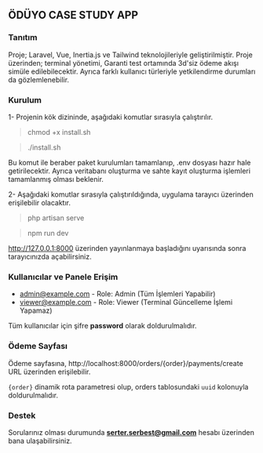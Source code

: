 ## ÖDÜYO CASE STUDY APP

### Tanıtım
Proje; Laravel, Vue, Inertia.js ve Tailwind teknolojileriyle geliştirilmiştir.
Proje üzerinden; terminal yönetimi, Garanti test ortamında 3d'siz ödeme akışı simüle edilebilecektir.
Ayrıca farklı kullanıcı türleriyle yetkilendirme durumları da gözlemlenebilir.

### Kurulum

1- Projenin kök dizininde, aşağıdaki komutlar sırasıyla çalıştırılır.
> chmod +x install.sh

> ./install.sh

Bu komut ile beraber paket kurulumları tamamlanıp, .env dosyası hazır hale getirilecektir. Ayrıca veritabanı oluşturma ve sahte kayıt oluşturma işlemleri tamamlanmış olması beklenir.

2- Aşağıdaki komutlar sırasıyla çalıştırıldığında, uygulama tarayıcı üzerinden erişilebilir olacaktır.
> php artisan serve

> npm run dev

http://127.0.0.1:8000 üzerinden yayınlanmaya başladığını uyarısında sonra tarayıcınızda açabilirsiniz.

### Kullanıcılar ve Panele Erişim

- admin@example.com - Role: Admin (Tüm İşlemleri Yapabilir)
- viewer@example.com - Role: Viewer (Terminal Güncelleme İşlemi Yapamaz)

Tüm kullanıcılar için şifre **password** olarak doldurulmalıdır.

### Ödeme Sayfası

Ödeme sayfasına, http://localhost:8000/orders/{order}/payments/create URL üzerinden erişilebilir.

```{order}``` dinamik rota parametresi olup, orders tablosundaki ```uuid``` kolonuyla doldurulmalıdır.

### Destek
Sorularınız olması durumunda **serter.serbest@gmail.com** hesabı üzerinden bana ulaşabilirsiniz.
